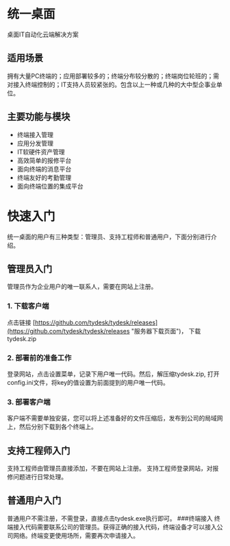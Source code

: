# 统一桌面
桌面IT自动化云端解决方案

## 适用场景
拥有大量PC终端的；应用部署较多的；终端分布较分散的；终端岗位轮班的；需对接入终端控制的；IT支持人员较紧张的。包含以上一种或几种的大中型企事业单位。


## 主要功能与模块
- 终端接入管理
- 应用分发管理
- IT软硬件资产管理
- 高效简单的报修平台
- 面向终端的消息平台
- 终端友好的考勤管理
- 面向终端位置的集成平台


# 快速入门
统一桌面的用户有三种类型：管理员、支持工程师和普通用户，下面分别进行介绍。

## 管理员入门
管理员作为企业用户的唯一联系人，需要在网站上注册。

### 1. 下载客户端
点击链接 [https://github.com/tydesk/tydesk/releases](https://github.com/tydesk/tydesk/releases "服务器下载页面")， 下载tydesk.zip
### 2. 部署前的准备工作
登录网站，点击设置菜单，记录下用户唯一代码。然后，解压缩tydesk.zip, 打开config.ini文件，将key的值设置为前面提到的用户唯一代码。
### 3. 部署客户端
客户端不需要单独安装，您可以将上述准备好的文件压缩后，发布到公司的局域网上，然后分别下载到各个终端上。 

## 支持工程师入门
支持工程师由管理员直接添加，不要在网站上注册。 支持工程师登录网站，对报修问题进行日常处理。

## 普通用户入门
普通用户不需注册，不需登录，直接点击tydesk.exe执行即可。 
###终端接入
终端接入代码需要联系公司的管理员。获得正确的接入代码，终端设备才可以接入公司网络。终端变更使用场所，需要再次申请接入。

